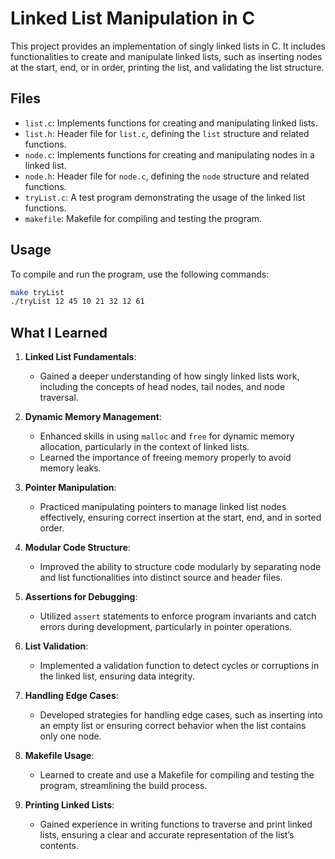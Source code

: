 # Linked List Manipulation in C

This project provides an implementation of singly linked lists in C. It includes functionalities to create and manipulate linked lists, such as inserting nodes at the start, end, or in order, printing the list, and validating the list structure.

## Files

- `list.c`: Implements functions for creating and manipulating linked lists.
- `list.h`: Header file for `list.c`, defining the `list` structure and related functions.
- `node.c`: Implements functions for creating and manipulating nodes in a linked list.
- `node.h`: Header file for `node.c`, defining the `node` structure and related functions.
- `tryList.c`: A test program demonstrating the usage of the linked list functions.
- `makefile`: Makefile for compiling and testing the program.

## Usage

To compile and run the program, use the following commands:

```bash
make tryList
./tryList 12 45 10 21 32 12 61
```
## What I Learned

1. **Linked List Fundamentals**: 
   - Gained a deeper understanding of how singly linked lists work, including the concepts of head nodes, tail nodes, and node traversal.

2. **Dynamic Memory Management**: 
   - Enhanced skills in using `malloc` and `free` for dynamic memory allocation, particularly in the context of linked lists.
   - Learned the importance of freeing memory properly to avoid memory leaks.

3. **Pointer Manipulation**: 
   - Practiced manipulating pointers to manage linked list nodes effectively, ensuring correct insertion at the start, end, and in sorted order.

4. **Modular Code Structure**: 
   - Improved the ability to structure code modularly by separating node and list functionalities into distinct source and header files.

5. **Assertions for Debugging**: 
   - Utilized `assert` statements to enforce program invariants and catch errors during development, particularly in pointer operations.

6. **List Validation**: 
   - Implemented a validation function to detect cycles or corruptions in the linked list, ensuring data integrity.

7. **Handling Edge Cases**: 
   - Developed strategies for handling edge cases, such as inserting into an empty list or ensuring correct behavior when the list contains only one node.

8. **Makefile Usage**: 
   - Learned to create and use a Makefile for compiling and testing the program, streamlining the build process.

9. **Printing Linked Lists**: 
   - Gained experience in writing functions to traverse and print linked lists, ensuring a clear and accurate representation of the list’s contents.